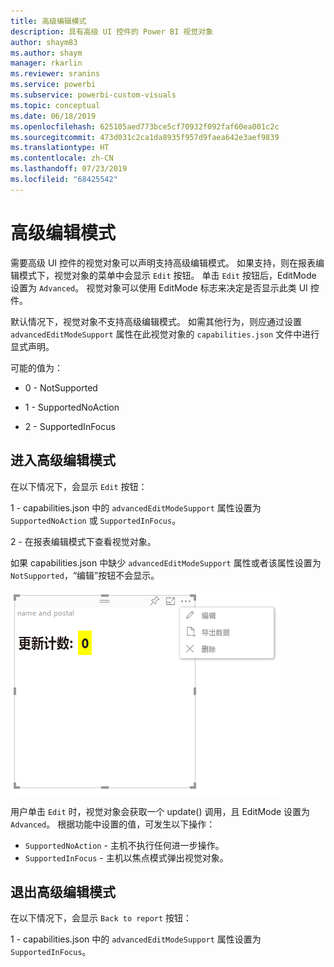 ```yaml
---
title: 高级编辑模式
description: 具有高级 UI 控件的 Power BI 视觉对象
author: shaym83
ms.author: shaym
manager: rkarlin
ms.reviewer: sranins
ms.service: powerbi
ms.subservice: powerbi-custom-visuals
ms.topic: conceptual
ms.date: 06/18/2019
ms.openlocfilehash: 625105aed773bce5cf70932f092faf60ea001c2c
ms.sourcegitcommit: 473d031c2ca1da8935f957d9faea642e3aef9839
ms.translationtype: HT
ms.contentlocale: zh-CN
ms.lasthandoff: 07/23/2019
ms.locfileid: "68425542"
---
```

# <a name="advanced-edit-mode"></a>高级编辑模式

需要高级 UI 控件的视觉对象可以声明支持高级编辑模式。
如果支持，则在报表编辑模式下，视觉对象的菜单中会显示 `Edit` 按钮。
单击 `Edit` 按钮后，EditMode 设置为 `Advanced`。
视觉对象可以使用 EditMode 标志来决定是否显示此类 UI 控件。

默认情况下，视觉对象不支持高级编辑模式。
如需其他行为，则应通过设置 `advancedEditModeSupport` 属性在此视觉对象的 `capabilities.json` 文件中进行显式声明。

可能的值为：

- 0 - NotSupported

- 1 - SupportedNoAction

- 2 - SupportedInFocus

## <a name="entering-advanced-edit-mode"></a>进入高级编辑模式

在以下情况下，会显示 `Edit` 按钮：

 1 - capabilities.json 中的 `advancedEditModeSupport` 属性设置为 `SupportedNoAction` 或 `SupportedInFocus`。

 2 - 在报表编辑模式下查看视觉对象。

如果 capabilities.json 中缺少 `advancedEditModeSupport` 属性或者该属性设置为 `NotSupported`，“编辑”按钮不会显示。

![进入编辑模式](./media/edit-mode.png)

用户单击 `Edit` 时，视觉对象会获取一个 update() 调用，且 EditMode 设置为 `Advanced`。
根据功能中设置的值，可发生以下操作：

* `SupportedNoAction` - 主机不执行任何进一步操作。
* `SupportedInFocus` - 主机以焦点模式弹出视觉对象。

## <a name="exiting-advanced-edit-mode"></a>退出高级编辑模式

在以下情况下，会显示 `Back to report` 按钮：

1 - capabilities.json 中的 `advancedEditModeSupport` 属性设置为 `SupportedInFocus`。
